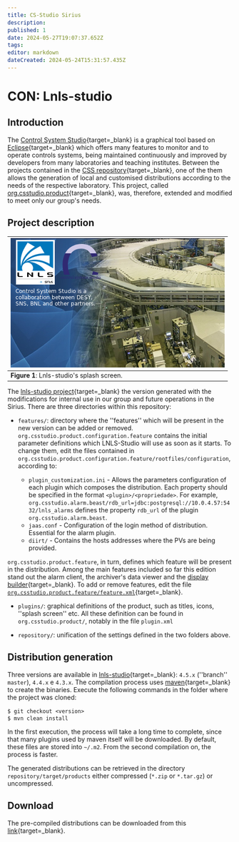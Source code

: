 ```yaml
---
title: CS-Studio Sirius
description: 
published: 1
date: 2024-05-27T19:07:37.652Z
tags: 
editor: markdown
dateCreated: 2024-05-24T15:31:57.435Z
---
```


# CON: Lnls-studio

##  Introduction 

The [Control System Studio](https://github.com/ControlSystemStudio/cs-studio/wiki){target=_blank} is a graphical tool based on [Eclipse](http://www.eclipse.org/){target=_blank} which offers many features to monitor and to operate controls systems, being maintained continuously and improved by developers from many laboratories and teaching institutes. Between the projects contained in the [CSS repository](https://github.com/ControlSystemStudio){target=_blank}, one of the them allows the generation of local and customised distributions according to the needs of the respective laboratory. This project, called [org.csstudio.product](https://github.com/ControlSystemStudio/org.csstudio.product){target=_blank}, was, therefore, extended and modified to meet only our group's needs.

##  Project description 

|![](/img/groups/con/lnls_studio/Splash.png)|
|-|
|**Figure 1**: Lnls-studio's splash screen.|

The [lnls-studio project](https://github.com/lnls-sirius/lnls-studio){target=_blank} the version generated with the modifications for internal use in our group and future operations in the Sirius. There are three directories within this repository:

* `features/`: directory where the ''features'' which will be present in the new version can be added or removed. `org.csstudio.product.configuration.feature` contains the initial parameter definitions which LNLS-Studio will use as soon as it starts. To change them, edit the files contained in `org.csstudio.product.configuration.feature/rootfiles/configuration`, according to:

    * `plugin_customization.ini` - Allows the parameters configuration of each plugin which composes the distribution. Each property should be specified in the format `<plugin>/<propriedade>`. For example, `org.csstudio.alarm.beast/rdb_url=jdbc:postgresql://10.0.4.57:5432/lnls_alarms` defines the property `rdb_url` of the plugin `org.csstudio.alarm.beast`.
    * `jaas.conf` - Configuration of the login method of distribution. Essential for the alarm plugin.
    * `diirt/` - Contains the hosts addresses where the PVs are being provided.

`org.csstudio.product.feature`, in turn, defines which feature will be present in the distribution. Among the main features included so far this edition stand out the alarm client, the archiver's data viewer and the [display builder](https://github.com/kasemir/org.csstudio.display.builder){target=_blank}. To add or remove features, edit the file [`org.csstudio.product.feature/feature.xml`](https://github.com/lnls-sirius/lnls-studio/blob/master/features/org.csstudio.product.feature/feature.xml){target=_blank}.

* `plugins/`: graphical definitions of the product, such as titles, icons, ''splash screen'' etc. All these definition can be found in `org.csstudio.product/`, notably in the file `plugin.xml`

* `repository/`: unification of the settings defined in the two folders above.

##  Distribution generation  

Three versions are available in [lnls-studio](https://github.com/lnls-sirius/lnls-studio){target=_blank}: `4.5.x` (''branch'' `master`), `4.4.x` e `4.3.x`. The compilation process uses [maven](https://maven.apache.org/){target=_blank} to create the binaries. Execute the following commands in the folder where the project was cloned:

```
$ git checkout <version>
$ mvn clean install
```

In the first execution, the process will take a long time to complete, since that many plugins used by maven itself will be downloaded. By default, these files are stored into `~/.m2`. From the second compilation on, the process is faster.

The generated distributions can be retrieved in the directory `repository/target/products` either compressed (`*.zip` or `*.tar.gz`) or uncompressed.

##  Download 

The pre-compiled distributions can be downloaded from this [link](http://10.0.4.57/lnls-studio/){target=_blank}.
